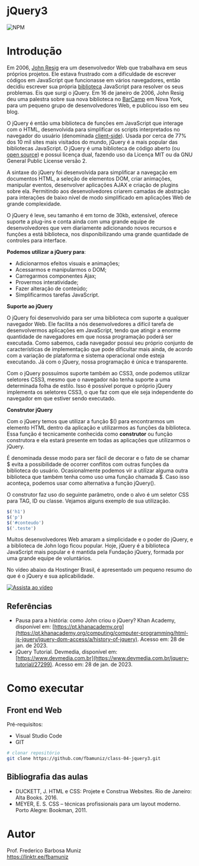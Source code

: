# jQuery3
![NPM](https://img.shields.io/npm/l/react)
# Introdução

Em 2006, [John Resig](https://en.wikipedia.org/wiki/John_Resig) era um desenvolvedor Web que trabalhava em seus próprios projetos. Ele estava frustrado com a dificuldade de escrever códigos em JavaScript que funcionasse em vários navegadores, então decidiu escrever sua própria [biblioteca](https://pt.wikipedia.org/wiki/Biblioteca_(computa%C3%A7%C3%A3o)) JavaScript para resolver os seus problemas. Eis que surgi o jQuery. Em 16 de janeiro de 2006, John Resig deu uma palestra sobre sua nova biblioteca no [BarCamp](https://pt.wikipedia.org/wiki/BarCamp) em Nova York, para um pequeno grupo de desenvolvedores Web, e publicou isso em seu blog.

O jQuery é então uma biblioteca de funções em JavaScript que interage com o HTML, desenvolvida para simplificar os scripts interpretados no navegador do usuário (denominada [client-side](https://pt.wikipedia.org/wiki/Linguagem_client-side)). Usada por cerca de 77% dos 10 mil sites mais visitados do mundo, jQuery é a mais popular das bibliotecas JavaScript. O jQuery é uma biblioteca de código aberto (ou [open source](https://pt.wikipedia.org/wiki/C%C3%B3digo_aberto)) e possui licença dual, fazendo uso da Licença MIT ou da GNU General Public License versão 2. 

A sintaxe do jQuery foi desenvolvida para simplificar a navegação em documentos HTML, a seleção de elementos DOM, criar animações, manipular eventos, desenvolver aplicações AJAX e criação de plugins sobre ela. Permitindo aos desenvolvedores criarem camadas de abstração para interações de baixo nível de modo simplificado em aplicações Web de grande complexidade.

O jQuery é leve, seu tamanho é em torno de 30kb, extensível, oferece suporte a plug-ins e conta ainda com uma grande equipe de desenvolvedores que vem diariamente adicionando novos recursos e funções a está biblioteca, nos disponibilizando uma grande quantidade de controles para interface.

**Podemos utilizar a jQuery para**:

- Adicionarmos efeitos visuais e animações;
- Acessarmos e manipularmos o DOM;
- Carregarmos componentes Ajax;
- Provermos interatividade;
- Fazer alteração de conteúdo;
- Simplificarmos tarefas JavaScript.

**Suporte ao jQuery**

O jQuery foi desenvolvido para ser uma biblioteca com suporte a qualquer navegador Web. Ele facilita a nós desenvolvedores a difícil tarefa de desenvolvermos aplicações em JavaScript, tendo que atingir a enorme quantidade de navegadores em que nossa programação poderá ser executada. Como sabemos, cada navegador possui seu próprio conjunto de características de implementação que pode dificultar mais ainda, de acordo com a variação de plataforma e sistema operacional onde esteja executando. Já com o jQuery, nossa programação é única e transparente.

Com o jQuery possuímos suporte também ao CSS3, onde podemos utilizar seletores CSS3, mesmo que o navegador não tenha suporte a uma determinada folha de estilo. Isso é possível porque o próprio jQuery implementa os seletores CSS3, o que faz com que ele seja independente do navegador em que estiver sendo executado.

**Construtor jQuery**

Com o jQuery temos que utilizar a função $() para encontrarmos um elemento HTML dentro da aplicação e utilizarmos as funções da biblioteca. Essa função é tecnicamente conhecida como **construtor** ou função construtora e ela estará presente em todas as aplicações que utilizarmos o jQuery.

É denominada desse modo para ser fácil de decorar e o fato de se chamar $ evita a possibilidade de ocorrer conflitos com outras funções da biblioteca do usuário. Ocasionalmente podemos vir a utilizar alguma outra biblioteca que também tenha como uso uma função chamada $. Caso isso aconteça, podemos usar como alternativa a função jQuery().

O construtor faz uso do seguinte parâmetro, onde o alvo é um seletor CSS para TAG, ID ou classe. Vejamos alguns exemplo de sua utilização.
```javascript
$('h1')
$('p')
$('#conteudo')
$('.teste')
```
Muitos desenvolvedores Web amaram a simplicidade e o poder do jQuery, e a biblioteca de John logo ficou popular. Hoje, jQuery é a biblioteca JavaScript mais popular e é mantida pela Fundação jQuery, formada por uma grande equipe de voluntários. 

No vídeo abaixo da Hostinger Brasil, é apresentado um pequeno resumo do que é o jQuery e sua aplicabilidade. 

[![Assista ao vídeo](https://img.youtube.com/vi/AeCczbOctM8/maxresdefault.jpg)](https://www.youtube.com/watch?v=AeCczbOctM8)

## Referências

- Pausa para a história: como John criou o jQuery? Khan Academy, disponível em: [https://pt.khanacademy.org](https://pt.khanacademy.org/computing/computer-programming/html-js-jquery/jquery-dom-access/a/history-of-jquery). Acesso em: 28 de jan. de 2023.
- jQuery Tutorial. Devmedia, disponível em: [https://www.devmedia.com.br](https://www.devmedia.com.br/jquery-tutorial/27299). Acesso em: 28 de jan. de 2023.

# Como executar

## Front end Web
Pré-requisitos: 
- Visual Studio Code
- GIT

```bash
# clonar repositório
git clone https://github.com/fbamuniz/class-04-jquery3.git

```

## Bibliografia das aulas

- DUCKETT, J. HTML e CSS: Projete e Construa Websites. Rio de Janeiro: Alta Books. 2016.
- MEYER, E. S. CSS – técnicas profissionais para um layout moderno. Porto Alegre: Bookman, 2011.


# Autor

Prof. Frederico Barbosa Muniz<br>
https://linktr.ee/fbamuniz

